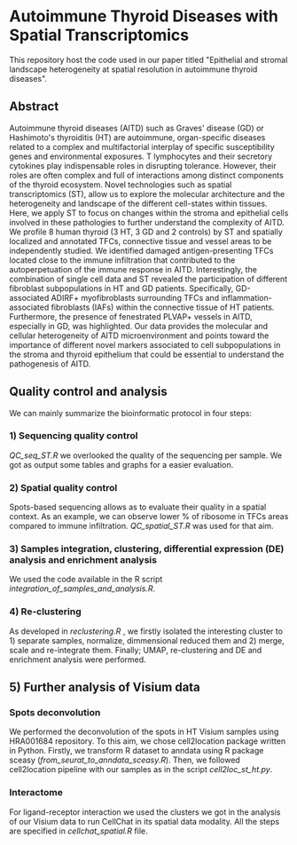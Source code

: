 # Autoimmune Thyroid Diseases with Spatial Transcriptomics

This repository host the code used in our paper titled "Epithelial and stromal landscape heterogeneity at spatial resolution in autoimmune thyroid diseases". 

## Abstract

Autoimmune thyroid diseases (AITD) such as Graves' disease (GD) or Hashimoto's thyroiditis (HT) are autoimmune, organ-specific diseases related to a complex and multifactorial interplay of specific susceptibility genes and environmental exposures. T lymphocytes and their secretory cytokines  play indispensable roles in disrupting tolerance. However, their roles are often complex and full of interactions among distinct components of the thyroid ecosystem. Novel technologies such as spatial transcriptomics (ST), allow us to  explore the molecular architecture and the heterogeneity and landscape of the different cell-states within tissues.  Here, we apply ST to focus on changes within the stroma and epithelial cells involved in these pathologies to further understand the complexity of AITD. We profile 8 human thyroid (3 HT, 3 GD and 2 controls) by ST and spatially localized and annotated  TFCs, connective tissue and vessel areas to be independently studied. We identified damaged antigen-presenting TFCs located close to the immune infiltration that contributed to the autoperpetuation of the immune response in AITD. Interestingly, the combination of single cell data and ST revealed the participation of different fibroblast subpopulations in HT and GD patients. Specifically, GD-associated ADIRF+ myofibroblasts surrounding TFCs and inflammation-associated fibroblasts (IAFs) within the connective tissue of HT patients. Furthermore, the presence of fenestrated PLVAP+ vessels in AITD, especially in GD, was highlighted. Our data provides the molecular and cellular heterogeneity of AITD microenvironment and points toward the importance of different novel markers associated to cell subpopulations in the stroma and thyroid epithelium that could be essential to understand the pathogenesis of AITD.

## Quality control and analysis

We can mainly summarize the bioinformatic protocol in four steps:

### 1) Sequencing quality control

_QC_seq_ST.R_ we overlooked the quality of the sequencing per sample. We got as output some tables and graphs for a easier evaluation.

### 2) Spatial quality control

Spots-based sequencing allows as to evaluate their quality in a spatial context. As an example, we can observe lower % of ribosome in TFCs areas compared to immune infiltration. _QC_spatial_ST.R_ was used for that aim.

### 3) Samples integration, clustering, differential expression (DE) analysis and enrichment analysis

We used the code available in the R script _integration_of_samples_and_analysis.R_.

### 4) Re-clustering

As developed in _reclustering.R_ , we firstly isolated the interesting cluster to 1) separate samples, normalize, dimmensional reduced them and 2) merge, scale and re-integrate them. Finally; UMAP, re-clustering and DE and enrichment analysis were performed. 

## 5) Further analysis of Visium data
### Spots deconvolution

We performed the deconvolution of the spots in HT Visium samples using HRA001684 repository. To this aim, we chose cell2location package written in Python. Firstly, we transform R dataset to anndata using R package sceasy (_from_seurat_to_anndata_sceasy.R_). Then, we followed cell2location pipeline with our samples as in the script _cell2loc_st_ht.py_.

### Interactome
For ligand-receptor interaction we used the clusters we got in the analysis of our Visium data to run CellChat in its spatial data modality. All the steps are specified in _cellchat_spatial.R_ file.
